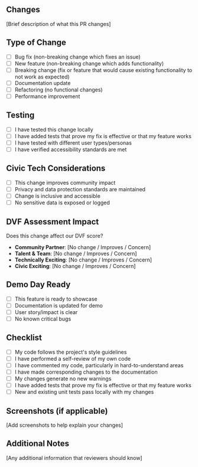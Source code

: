## Changes
[Brief description of what this PR changes]

## Type of Change
- [ ] Bug fix (non-breaking change which fixes an issue)
- [ ] New feature (non-breaking change which adds functionality)
- [ ] Breaking change (fix or feature that would cause existing functionality to not work as expected)
- [ ] Documentation update
- [ ] Refactoring (no functional changes)
- [ ] Performance improvement

## Testing
- [ ] I have tested this change locally
- [ ] I have added tests that prove my fix is effective or that my feature works
- [ ] I have tested with different user types/personas
- [ ] I have verified accessibility standards are met

## Civic Tech Considerations
- [ ] This change improves community impact
- [ ] Privacy and data protection standards are maintained
- [ ] Change is inclusive and accessible
- [ ] No sensitive data is exposed or logged

## DVF Assessment Impact
Does this change affect our DVF score?
- **Community Partner**: [No change / Improves / Concern]
- **Talent & Team**: [No change / Improves / Concern]
- **Technically Exciting**: [No change / Improves / Concern]
- **Civic Exciting**: [No change / Improves / Concern]

## Demo Day Ready
- [ ] This feature is ready to showcase
- [ ] Documentation is updated for demo
- [ ] User story/impact is clear
- [ ] No known critical bugs

## Checklist
- [ ] My code follows the project's style guidelines
- [ ] I have performed a self-review of my own code
- [ ] I have commented my code, particularly in hard-to-understand areas
- [ ] I have made corresponding changes to the documentation
- [ ] My changes generate no new warnings
- [ ] I have added tests that prove my fix is effective or that my feature works
- [ ] New and existing unit tests pass locally with my changes

## Screenshots (if applicable)
[Add screenshots to help explain your changes]

## Additional Notes
[Any additional information that reviewers should know]